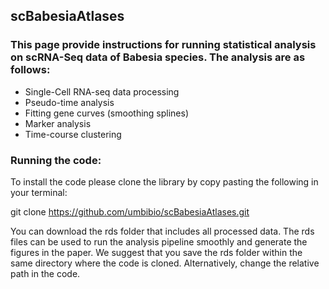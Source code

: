 
## scBabesiaAtlases 


### This page provide instructions for running statistical analysis on scRNA-Seq data of Babesia species. The analysis are as follows:

* Single-Cell RNA-seq data processing
* Pseudo-time analysis
* Fitting gene curves (smoothing splines)
* Marker analysis
* Time-course clustering

### Running the code:
To install the code please clone the library by copy pasting the following in your terminal:

git clone https://github.com/umbibio/scBabesiaAtlases.git

You can download the rds folder that includes all processed data. The rds files can be used to run the analysis pipeline smoothly and generate the figures in the paper. We suggest that you save the rds folder within the same directory where the code is cloned. Alternatively, change the relative path in the code.


